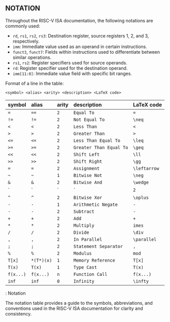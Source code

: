 ## NOTATION

Throughout the RISC-V ISA documentation, the following notations are commonly used:

- `rd`, `rs1`, `rs2`, `rs3`: Destination register, source registers 1, 2, and 3, respectively.
- `imm`: Immediate value used as an operand in certain instructions.
- `funct3`, `funct7`: Fields within instructions used to differentiate between similar operations.
- `rs1`, `rs2`: Register specifiers used for source operands.
- `rd`: Register specifier used for the destination operand.
- `imm[11:0]`: Immediate value field with specific bit ranges.

Format of a line in the table:

`<symbol> <alias> <arity> <description> <LaTeX code>`

| symbol        | alias         | arity   | description             | LaTeX code   |
|---------------|:--------------|:--------|:------------------------|:-------------|
| `=`           | `==`          | `2`     | `Equal To`              | `=`          |
| `!=`          | `!=`          | `2`     | `Not Equal To`          | `\neq`       |
| `<`           | `<`           | `2`     | `Less Than`             | `<`          |
| `>`           | `>`           | `2`     | `Greater Than`          | `>`          |
| `<=`          | `<=`          | `2`     | `Less Than Equal To`    | `\leq`       |
| `>=`          | `>=`          | `2`     | `Greater Than Equal To` | `\geq`       |
| `<<`          | `<<`          | `2`     | `Shift Left`            | `\ll`        |
| `>>`          | `>>`          | `2`     | `Shift Right`           | `\gg`        |
| `=`           | `=`           | `2`     | `Assignment`            | `\leftarrow` |
| `~`           | `~`           | `1`     | `Bitwise Not`           | `\neg`       |
| `&`           | `&`           | `2`     | `Bitwise And`           | `\wedge`     |
| `|`           | `|`           | `2`     | `Bitwise Or`            | `\vee`       |
| `^`           | `^`           | `2`     | `Bitwise Xor`           | `\oplus`     |
| `-`           | `-`           | `1`     | `Arithmetic Negate`     | `-`          |
| `-`           | `-`           | `2`     | `Subtract`              | `-`          |
| `+`           | `+`           | `2`     | `Add`                   | `+`          |
| `*`           | `*`           | `2`     | `Multiply`              | `imes`       |
| `/`           | `/`           | `2`     | `Divide`                | `\div`       |
| `,`           | `,`           | `2`     | `In Parallel`           | `\parallel`  |
| `;`           | `;`           | `2`     | `Statement Separator`   | `,`          |
| `%`           | `%`           | `2`     | `Modulus`               | `mod`        |
| `T[x]`        | `*(T*)(x)`    | `1`     | `Memory Reference`      | `T[x]`       |
| `T(x)`        | `T(x)`        | `1`     | `Type Cast`             | `T(x)`       |
| `f(x...)`     | `f(x...)`     | `n`     | `Function Call`         | `f(x...)`    |
| `inf`         | `inf`         | `0`     | `Infinity`              | `\infty`     |
: Notation

The notation table provides a guide to the symbols, abbreviations, and conventions used in the RISC-V ISA documentation for clarity and consistency.
